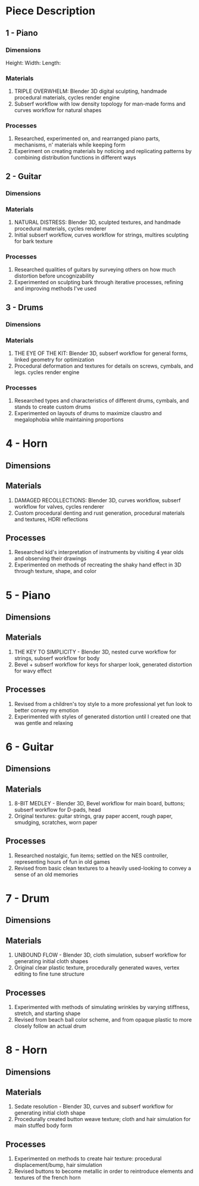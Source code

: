 # Piece Description
## 1 - Piano
### Dimensions
Height:
Width:
Length:

### Materials
1. TRIPLE OVERWHELM: Blender 3D digital sculpting, handmade procedural materials, cycles render engine
2. Subserf workflow with low density topology for man-made forms and curves workflow for natural shapes

### Processes
1. Researched, experimented on, and rearranged piano parts, mechanisms, n' materials while keeping form
2. Experiment on creating materials by noticing and replicating patterns by combining distribution functions in different ways

## 2 - Guitar
### Dimensions

### Materials
1. NATURAL DISTRESS: Blender 3D, sculpted textures, and handmade procedural materials, cycles renderer
2. Initial subserf workflow, curves workflow for strings, multires sculpting for bark texture

### Processes
1. Researched qualities of guitars by surveying others on how much distortion before uncognizability
2. Experimented on sculpting bark through iterative processes, refining and improving methods I've used


## 3 - Drums
### Dimensions

### Materials
1. THE EYE OF THE KIT: Blender 3D, subserf workflow for general forms, linked geometry for optimization
2. Procedural deformation and textures for details on screws, cymbals, and legs. cycles render engine

### Processes
1. Researched types and characteristics of different drums, cymbals, and stands to create custom drums
2. Experimented on layouts of drums to maximize claustro and megalophobia while maintaining proportions

# 4 - Horn
## Dimensions

## Materials
1. DAMAGED RECOLLECTIONS: Blender 3D, curves workflow, subserf workflow for valves, cycles renderer
2. Custom procedural denting and rust generation, procedural materials and textures, HDRI reflections

## Processes
1. Researched kid's interpretation of instruments by visiting 4 year olds and observing their drawings
2. Experimented on methods of recreating the shaky hand effect in 3D through texture, shape, and color

# 5 - Piano
## Dimensions

## Materials
1. THE KEY TO SIMPLICITY - Blender 3D, nested curve workflow for strings, subserf workflow for body
2. Bevel + subserf workflow for keys for sharper look, generated distortion for wavy effect 

## Processes
1. Revised from a children's toy style to a more professional yet fun look to better convey my emotion
2. Experimented with styles of generated distortion until I created one that was gentle and relaxing

# 6 - Guitar
## Dimensions

## Materials
1. 8-BIT MEDLEY - Blender 3D, Bevel workflow for main board, buttons; subserf workflow for D-pads, head
2. Original textures: guitar strings, gray paper accent, rough paper, smudging, scratches, worn paper

## Processes
1. Researched nostalgic, fun items; settled on the NES controller, representing hours of fun in old games
2. Revised from basic clean textures to a heavily used-looking to convey a sense of an old memories

# 7 - Drum
## Dimensions

## Materials
1. UNBOUND FLOW - Blender 3D, cloth simulation, subserf workflow for generating initial cloth shapes
2. Original clear plastic texture, procedurally generated waves, vertex editing to fine tune structure

## Processes
1. Experimented with methods of simulating wrinkles by varying stiffness, stretch, and starting shape
2. Revised from beach ball color scheme, and from opaque plastic to more closely follow an actual drum

# 8 - Horn
## Dimensions

## Materials
1. Sedate resolution - Blender 3D, curves and subserf workflow for generating initial cloth shape
2. Procedurally created button weave texture; cloth and hair simulation for main stuffed body form

## Processes
1. Experimented on methods to create hair texture: procedural displacement/bump, hair simulation
2. Revised buttons to become metallic in order to reintroduce elements and textures of the french horn
